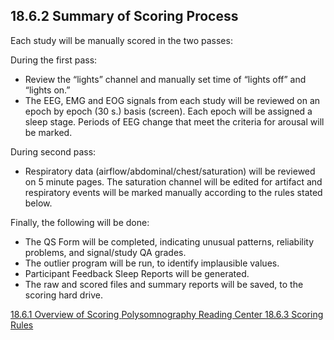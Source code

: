 ## 18.6.2 Summary of Scoring Process

Each study will be manually scored in the two passes:

During the first pass:

* Review the “lights” channel and manually set time of “lights off” and “lights on.”
* The EEG, EMG and EOG signals from each study will be reviewed on an epoch by epoch (30 s.) basis (screen).  Each epoch will be assigned a sleep stage. Periods of EEG change that meet the criteria for arousal will be marked.

During second pass:

* Respiratory data (airflow/abdominal/chest/saturation) will be reviewed on 5 minute pages.  The saturation channel will be edited for artifact and respiratory events will be marked manually according to the rules stated below.

Finally, the following will be done:

* The QS Form will be completed, indicating unusual patterns, reliability problems, and signal/study QA grades.
* The outlier program will be run, to identify implausible values.
* Participant Feedback Sleep Reports will be generated.
* The raw and scored files and summary reports will be saved, to the scoring hard drive.


<div class="center">
<div class="btn-group">
  <a href=":pages_path:/manuals/psg-reading-center/18-06-01-overview-of-scoring.md" class="btn btn-default">
    <span class="glyphicon glyphicon-chevron-left"></span>
    18.6.1 Overview of Scoring
  </a>

  <a href=":pages_path:/manuals/psg-reading-center" class="btn btn-default">
    <span class="glyphicon glyphicon-chevron-up"></span>
    Polysomnography Reading Center
  </a>

  <a href=":pages_path:/manuals/psg-reading-center/18-06-03-00-scoring-rules.md" class="btn btn-success">
    18.6.3 Scoring Rules
    <span class="glyphicon glyphicon-chevron-right"></span>
  </a>
</div>
</div>
